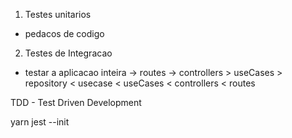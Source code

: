 1. Testes unitarios
- pedacos de codigo 

2. Testes de Integracao
- testar a aplicacao inteira
-> routes -> controllers > useCases > repository <
usecase  < useCases  < controllers < routes


TDD - Test Driven Development

yarn jest --init


